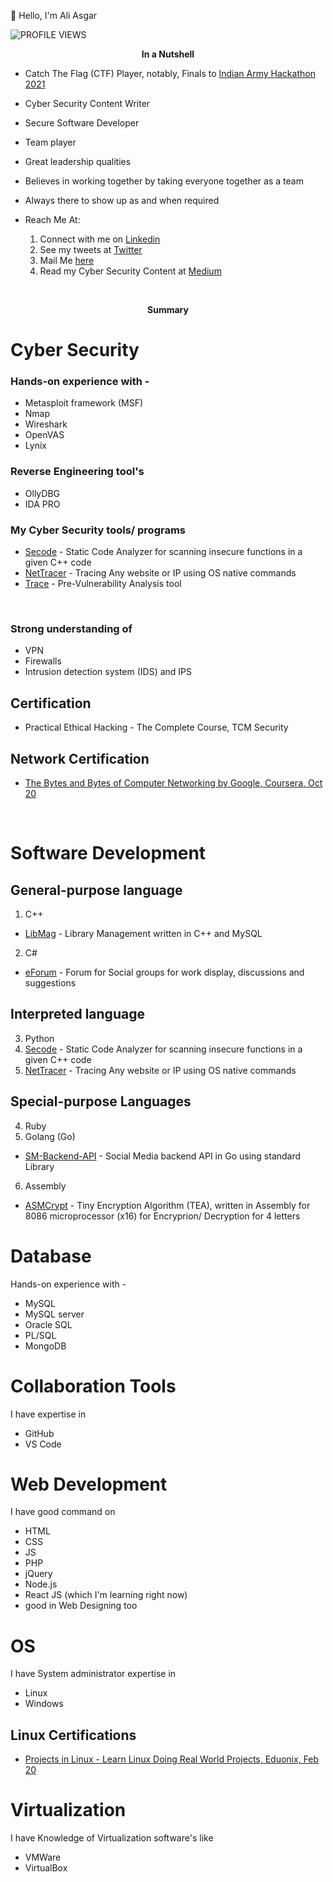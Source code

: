 👋 Hello, I'm Ali Asgar

<!-- PROFILE VIEWS by https://github.com/antonkomarev/github-profile-views-counter-->
![PROFILE VIEWS](https://komarev.com/ghpvc/?username=AliasgarSabunwala&color=blueviolet&label=PROFILE+VIEWS) 

<p align="center">
       <b> In a Nutshell </b>
</p>

- Catch The Flag (CTF) Player, notably, Finals to [Indian Army Hackathon 2021](https://www.linkedin.com/posts/aliasgarsabunwala_cyberdefense-cyberresilience-activity-6903385834830323712-PSXT)
- Cyber Security Content Writer
- Secure Software Developer 
- Team player
- Great leadership qualities 
- Believes in working together by taking everyone together as a team
- Always there to show up as and when required

- Reach Me At:
     1. Connect with me on [Linkedin](https://linkedin.com/in/AliasgarSabunwala/)       
     2. See my tweets at [Twitter](https://twitter.com/AliasgarSabun/)
     3. Mail Me [here](mailto:alisabun007@gmail.com)
     4. Read my Cyber Security Content at [Medium](https://aliasgarsabunwala.medium.com/)

<br>
 
 <p align="center">
       <b> Summary </b>
</p>

# Cyber Security
### Hands-on experience with -
  - Metasploit framework (MSF)
  - Nmap 
  - Wireshark 
  - OpenVAS
  - Lynix

### Reverse Engineering tool's 
  - OllyDBG
  - IDA PRO

### My Cyber Security tools/ programs
- [Secode](https://github.com/AliasgarSabunwala/Secode) - Static Code Analyzer for scanning insecure functions in a given C++ code
- [NetTracer](https://github.com/AliasgarSabunwala/NetTracer) - Tracing Any website or IP using OS native commands
- [Trace](https://github.com/AliasgarSabunwala/Trace) -  Pre-Vulnerability Analysis tool

<br>

### Strong understanding of 
- VPN 
- Firewalls 
- Intrusion detection system (IDS) and IPS 

## Certification
- Practical Ethical Hacking - The Complete Course, TCM Security

## Network Certification
- [The Bytes and Bytes of Computer Networking by Google, Coursera, Oct 20](https://www.coursera.org/account/accomplishments/certificate/8YREVN79YWAS)

<br>

# Software Development 

## General-purpose language
1. C++
  - [LibMag](https://github.com/AliasgarSabunwala/LibMag) - Library Management written in C++ and MySQL

2. C#
  - [eForum](https://github.com/AliasgarSabunwala/eForum) - Forum for Social groups for work display, discussions and suggestions

## Interpreted language
3. Python
  1. [Secode](https://github.com/AliasgarSabunwala/Secode) - Static Code Analyzer for scanning insecure functions in a given C++ code
  2. [NetTracer](https://github.com/AliasgarSabunwala/NetTracer) - Tracing Any website or IP using OS native commands

## Special-purpose Languages 
4. Ruby
5. Golang (Go)
  - [SM-Backend-API](https://github.com/AliasgarSabunwala/SM-Backend-API) - Social Media backend API in Go using standard Library

6. Assembly
  - [ASMCrypt](https://github.com/AliasgarSabunwala/ASMCrypt) - Tiny Encryption Algorithm (TEA), written in Assembly for 8086 microprocessor (x16) for Encryprion/ Decryption for 4 letters

# Database
Hands-on experience with -
- MySQL
- MySQL server
- Oracle SQL
- PL/SQL 
- MongoDB

<!-- # Cloud Technologies
I have knowledge on -
- Azure
- AWS 
- Google Cloud
- Heroku  -->

<!-- ### Cloud Certification's
I had various Azure Cloud Certifications- 
- Azure Security Technologies (AZ-500) 
This course provides IT Security Professionals with the knowledge and skills needed to implement security controls, maintain an organization’s security posture, and identify and remediate security vulnerabilities. The course includes security for identity and access, platform protection, data and applications, and security operations.

- AZ-104
- AZ-204 
- AZ-900 
- AZ-102 
- Azure Data Analyst (DA-100) and 
- Azure AI Fundamentals (AI-900) -->

# Collaboration Tools 
I have expertise in 
- GitHub
- VS Code

# Web Development
I have good command on 
- HTML 
- CSS
- JS
- PHP
- jQuery
- Node.js
- React JS (which I'm learning right now) 
- good in Web Designing too

# OS
I have System administrator expertise in 
- Linux
- Windows

## Linux Certifications
- [Projects in Linux - Learn Linux Doing Real World Projects, Eduonix, Feb 20](https://www.eduonix.com/certificate/a7b154d9ad)

# Virtualization
I have Knowledge of Virtualization software's like 
- VMWare
- VirtualBox
